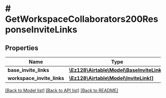 # # GetWorkspaceCollaborators200ResponseInviteLinks

## Properties

Name | Type | Description | Notes
------------ | ------------- | ------------- | -------------
**base_invite_links** | [**\Ez128\Airtable\Model\BaseInviteLink[]**](BaseInviteLink.md) |  |
**workspace_invite_links** | [**\Ez128\Airtable\Model\InviteLink[]**](InviteLink.md) |  |

[[Back to Model list]](../../README.md#models) [[Back to API list]](../../README.md#endpoints) [[Back to README]](../../README.md)
